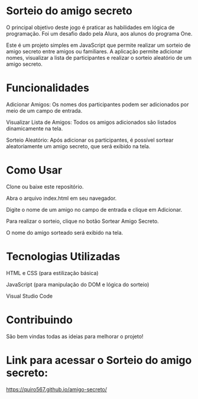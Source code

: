 # Sorteio do amigo secreto
O principal objetivo deste jogo é praticar as habilidades em lógica de programação. Foi um desafio dado pela Alura, aos alunos do programa One.

Este é um projeto simples em JavaScript que permite realizar um sorteio de amigo secreto entre amigos ou familiares. A aplicação permite adicionar nomes, visualizar a lista de participantes e realizar o sorteio aleatório de um amigo secreto.
# Funcionalidades
Adicionar Amigos: Os nomes dos participantes podem ser adicionados por meio de um campo de entrada.

Visualizar Lista de Amigos: Todos os amigos adicionados são listados dinamicamente na tela.

Sorteio Aleatório: Após adicionar os participantes, é possível sortear aleatoriamente um amigo secreto, que será exibido na tela.

# Como Usar
Clone ou baixe este repositório.

Abra o arquivo index.html em seu navegador.

Digite o nome de um amigo no campo de entrada e clique em Adicionar.

Para realizar o sorteio, clique no botão Sortear Amigo Secreto.

O nome do amigo sorteado será exibido na tela.

# Tecnologias Utilizadas
HTML e CSS (para estilização básica)

JavaScript (para manipulação do DOM e lógica do sorteio)

Visual Studio Code 

# Contribuindo
São bem vindas todas as ideias para melhorar o projeto!

# Link para acessar o Sorteio do amigo secreto:
https://quiro567.github.io/amigo-secreto/ 

